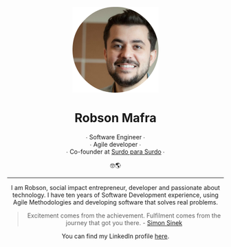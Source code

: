 <p align="center">
  <img src="me-robson-mafra.png" width="200">
  <h1 align="center">Robson Mafra</h1>
  <p align="center">
    ∙ Software Engineer ∙<br>
    ∙ Agile developer ∙<br>
    ∙ Co-founder at <a target="_blank" href="https://surdoparasurdo.com.br">Surdo para Surdo</a> ∙<br>
  </p>
  <p align="center">
    🤓🌎
  </p>
</p>

---
<p align="center">
  I am Robson, social impact entrepreneur, developer and passionate about technology.
  I have ten years of Software Development experience, using Agile Methodologies and developing software that solves real problems.
</p>

<blockquote align="center" cite="https://www.linkedin.com/feed/update/urn:li:activity:6353298484090724352">
  Excitement comes from the achievement. Fulfilment comes from the journey that got you there.
  - <a target="_blank" href="https://www.linkedin.com/company/8093895/">Simon Sinek</a>
</blockquote>

<p align="center">
  You can find my LinkedIn profile <a target="_blank" href="https://www.linkedin.com/in/robsonvmafra">here</a>.
</p>
